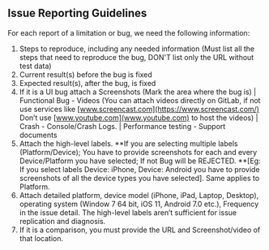 ## Issue Reporting Guidelines

For each report of a limitation or bug, we need the following information:

1. Steps to reproduce, including any needed information (Must list all the steps that need to reproduce the bug, DON'T list only the URL without test data)
2. Current result(s) before the bug is fixed
3. Expected result(s), after the bug, is fixed
4. If it is a UI bug attach a Screenshots (Mark the area where the bug is) | Functional Bug - Videos (You can attach videos directly on GitLab, if not use services like [www.screencast.com](https://www.screencast.com/) Don’t use [www.youtube.com](www.youtube.com) to host the videos) | Crash - Console/Crash Logs. | Performance testing - Support documents
5. Attach the high-level labels. **If you are selecting multiple labels (Platform/Device); You have to provide screenshots for each and every Device/Platform you have selected; If not Bug will be REJECTED. **[Eg: If you select labels Device: iPhone, Device: Android you have to provide screenshots of all the device types you have selected]. Same applies to Platform.
6. Attach detailed platform, device model (iPhone, iPad, Laptop, Desktop), operating system (Window 7 64 bit, iOS 11, Android 7.0 etc.), Frequency in the issue detail.  The high-level labels aren’t sufficient for issue replication and diagnosis.  
7. If it is a comparison, you must provide the URL and Screenshot/video of that location.
